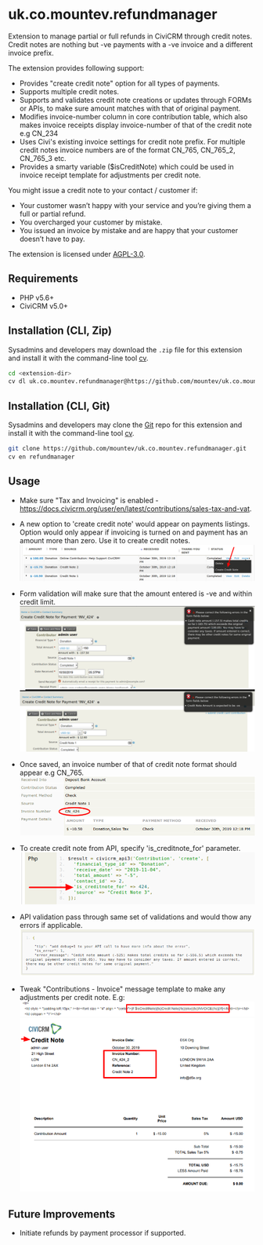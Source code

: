 # uk.co.mountev.refundmanager

Extension to manage partial or full refunds in CiviCRM through credit notes. Credit notes are nothing but -ve payments with a -ve invoice and a different invoice prefix.

The extension provides following support:
* Provides "create credit note" option for all types of payments.
* Supports multiple credit notes.
* Supports and validates credit note creations or updates through FORMs or APIs, to make sure amount matches with that of original payment.
* Modifies invoice-number column in core contribution table, which also makes invoice receipts display invoice-number of that of the credit note e.g CN_234
* Uses Civi's existing invoice settings for credit note prefix. For multiple credit notes invoice numbers are of the format CN_765, CN_765_2, CN_765_3 etc.
* Provides a smarty variable ($isCreditNote) which could be used in invoice receipt template for adjustments per credit note.

You might issue a credit note to your contact / customer if:
* Your customer wasn’t happy with your service and you’re giving them a full or partial refund.
* You overcharged your customer by mistake.
* You issued an invoice by mistake and are happy that your customer doesn’t have to pay.

The extension is licensed under [AGPL-3.0](LICENSE.txt).

## Requirements

* PHP v5.6+
* CiviCRM v5.0+

## Installation (CLI, Zip)

Sysadmins and developers may download the `.zip` file for this extension and
install it with the command-line tool [cv](https://github.com/civicrm/cv).

```bash
cd <extension-dir>
cv dl uk.co.mountev.refundmanager@https://github.com/mountev/uk.co.mountev.refundmanager/archive/master.zip
```

## Installation (CLI, Git)

Sysadmins and developers may clone the [Git](https://en.wikipedia.org/wiki/Git) repo for this extension and
install it with the command-line tool [cv](https://github.com/civicrm/cv).

```bash
git clone https://github.com/mountev/uk.co.mountev.refundmanager.git
cv en refundmanager
```

## Usage

* Make sure "Tax and Invoicing" is enabled - https://docs.civicrm.org/user/en/latest/contributions/sales-tax-and-vat.

* A new option to 'create credit note' would appear on payments listings. Option would only appear if invoicing is turned on and payment has an amount more than zero. Use it to create credit notes.
![Screenshot](/images/refund-tab-option.png)

* Form validation will make sure that the amount entered is -ve and within credit limit.
![Screenshot](/images/refund-form-validation1.png)
![Screenshot](/images/refund-form-validation2.png)

* Once saved, an invoice number of that of credit note format should appear e.g CN_765.
![Screenshot](/images/refund-on-save1.png)

* To create credit note from API, specify 'is_creditnote_for' parameter.
![Screenshot](/images/refund-api-create.png)

* API validation pass through same set of validations and would thow any errors if applicable.
![Screenshot](/images/refund-api-error.png)

* Tweak "Contributions - Invoice" message template to make any adjustments per credit note. E.g:
![Screenshot](/images/refund-msg-tpl-tweak1.png)
![Screenshot](/images/refund-invoice2.png)

## Future Improvements

* Initiate refunds by payment processor if supported.
